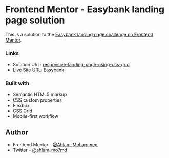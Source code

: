 # Frontend Mentor - Easybank landing page solution

This is a solution to the [Easybank landing page challenge on Frontend Mentor](https://www.frontendmentor.io/challenges/easybank-landing-page-WaUhkoDN).

### Links

- Solution URL: [responsive-landing-page-using-css-grid](https://www.frontendmentor.io/solutions/responsive-landing-page-using-css-grid-Zby1p5KyJ)
- Live Site URL: [Easybank](https://ahlam-mohammed.github.io/Easybank/)

### Built with

- Semantic HTML5 markup
- CSS custom properties
- Flexbox
- CSS Grid
- Mobile-first workflow

## Author

- Frontend Mentor - [@Ahlam-Mohammed](https://www.frontendmentor.io/profile/Ahlam-Mohammed)
- Twitter - [@ahlam_mo7md](https://twitter.com/ahlam_mo7md)

